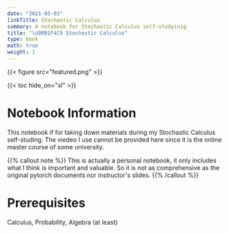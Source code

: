 ```yaml
---
date: "2021-03-03"
linkTitle: Stochastic Calculus
summary: A notebook for Stochastic Calculus self-studyinig
title: "\U0001F4C9 Stochastic Calculus"
type: book
math: true
weight: 1
---
```


{{< figure src="featured.png" >}}

{{< toc hide_on="xl" >}}

# Notebook Information

This notebook if for taking down materials during my Stochastic Calculus self-studing. The viedeo I use cannot be provided here since it is the online master course of some university.

{{% callout note %}}
This is actually a personal notebook, it only includes what I think is important and valuable. So it is not as comprehensive as the original pytorch documents nor instructor's slides.
{{% /callout %}}

# Prerequisites

Calculus, Probability, Algebra (at least)



